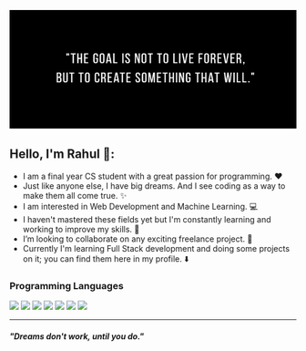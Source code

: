 ![](Quote.jpg)
## Hello, I'm Rahul 👋:
- I am a final year CS student with a great passion for programming. :heart:
- Just like anyone else, I have big dreams. And I see coding as a way to make them all come true. :sparkles:
- I am interested in Web Development and Machine Learning. :computer:
- I haven't mastered these fields yet but I'm constantly learning and working to improve my skills. :seedling:
- I’m looking to collaborate on any exciting freelance project. 👯
- Currently I'm learning Full Stack development and doing some projects on it; you can find them here in my profile. :arrow_down:

### Programming Languages
<p float="left">

 <img src="https://github.com/MarikIshtar007/MarikIshtar007/raw/master/images/c-original.svg" width="40" />
  <img src="https://github.com/MarikIshtar007/MarikIshtar007/raw/master/images/cpp.svg" width="40" /> 
    <img src="https://camo.githubusercontent.com/c86b2764ae3d49774a7ba4aa1df1119a9745bceba49f36b3f18d371605e74b69/68747470733a2f2f696d6167652e666c617469636f6e2e636f6d2f69636f6e732f7376672f313832322f313832323839392e737667" width="40" />
  <img src="https://camo.githubusercontent.com/175de6544635d7b1b5377b0ac34ec1a9639bb31fb2c7da753b1abdc590e7e567/68747470733a2f2f696d6167652e666c617469636f6e2e636f6d2f69636f6e732f7376672f3931392f3931393832372e737667" width="40" />
  <img src="https://github.com/MarikIshtar007/MarikIshtar007/raw/master/images/css.svg" width="40" />
 <img src="https://github.com/MarikIshtar007/MarikIshtar007/raw/master/images/js.svg" width="40" />
 <img src="https://github.com/MarikIshtar007/MarikIshtar007/raw/master/images/bootstrap.svg" width="40" />
</p>

***

 ##### *"Dreams don't work, until you do."* 

<!---
projektArkane/projektArkane is a ✨ special ✨ repository because its `README.md` (this file) appears on your GitHub profile.
You can click the Preview link to take a look at your changes.
--->
